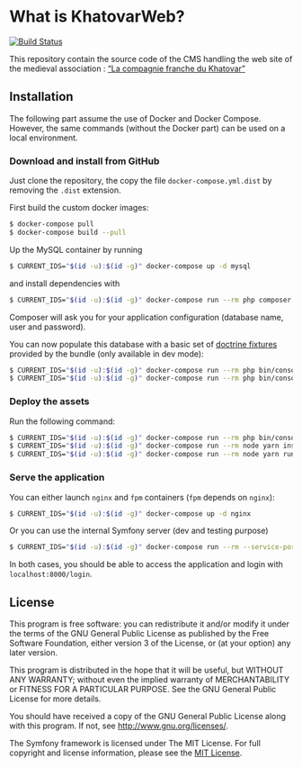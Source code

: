 # What is KhatovarWeb?

[![Build Status](https://travis-ci.org/damien-carcel/khatovar-web.svg?branch=master)](https://travis-ci.org/damien-carcel/khatovar-web)

This repository contain the source code of the CMS handling the web site of the medieval association : [“La compagnie franche du Khatovar”](http://www.compagniefranchedukhatovar.fr/)

## Installation

The following part assume the use of Docker and Docker Compose. However, the same commands (without the Docker part) can be used on a local environment.

### Download and install from GitHub

Just clone the repository, the copy the file `docker-compose.yml.dist` by removing the `.dist` extension.

First build the custom docker images:
```bash
$ docker-compose pull
$ docker-compose build --pull
```

Up the MySQL container by running 

```bash
$ CURRENT_IDS="$(id -u):$(id -g)" docker-compose up -d mysql
```

and install dependencies with

```bash
$ CURRENT_IDS="$(id -u):$(id -g)" docker-compose run --rm php composer install --prefer-dist --optimize-autoloader
```

Composer will ask you for your application configuration (database name, user and password).

You can now populate this database with a basic set of [doctrine fixtures](https://symfony.com/doc/current/bundles/DoctrineFixturesBundle/index.html) provided by the bundle (only available in dev mode):

```bash
$ CURRENT_IDS="$(id -u):$(id -g)" docker-compose run --rm php bin/console --env=prod doctrine:schema:update --force
$ CURRENT_IDS="$(id -u):$(id -g)" docker-compose run --rm php bin/console doctrine:fixtures:load --fixtures=tests/fixtures/ORM/LoadUserData.php
```

### Deploy the assets

Run the following command:

```bash
$ CURRENT_IDS="$(id -u):$(id -g)" docker-compose run --rm php bin/console --env=prod assets:install www --symlink --relative
$ CURRENT_IDS="$(id -u):$(id -g)" docker-compose run --rm node yarn install
$ CURRENT_IDS="$(id -u):$(id -g)" docker-compose run --rm node yarn run assets
```

### Serve the application

You can either launch `nginx` and `fpm` containers (`fpm` depends on `nginx`):
```bash
$ CURRENT_IDS="$(id -u):$(id -g)" docker-compose up -d nginx
```

Or you can use the internal Symfony server (dev and testing purpose)
```bash
$ CURRENT_IDS="$(id -u):$(id -g)" docker-compose run --rm --service-ports php bin/console -d www server:run 0.0.0.0:8000
```

In both cases, you should be able to access the application and login with `localhost:8000/login`.

## License

This program is free software: you can redistribute it and/or modify it under the terms of the GNU General Public License as published by the Free Software Foundation, either version 3 of the License, or (at your option) any later version.

This program is distributed in the hope that it will be useful, but WITHOUT ANY WARRANTY; without even the implied warranty of MERCHANTABILITY or FITNESS FOR A PARTICULAR PURPOSE.  See the GNU General Public License for more details.

You should have received a copy of the GNU General Public License along with this program.  If not, see <http://www.gnu.org/licenses/>.

The Symfony framework is licensed under The MIT License. For full copyright and license information, please see the [MIT License](http://www.opensource.org/licenses/mit-license.php).
